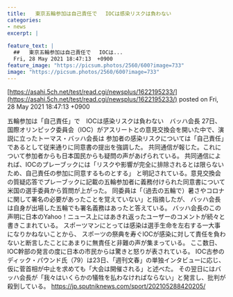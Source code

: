 ```yaml
---
title:   東京五輪参加は自己責任で　 IOCは感染リスクは負わない  
categories:
- news
excerpt: |
  
feature_text: |
  ##   東京五輪参加は自己責任で　 IOCは...
  Fri, 28 May 2021 18:47:13  +0900
feature_image: "https://picsum.photos/2560/600?image=733"
image: "https://picsum.photos/2560/600?image=733"
---
```


[https://asahi.5ch.net/test/read.cgi/newsplus/1622195233/](https://asahi.5ch.net/test/read.cgi/newsplus/1622195233/)
posted on Fri, 28 May 2021 18:47:13  +0900

<!--more-->

五輪参加は「自己責任」で　IOCは感染リスクは負わない　バッハ会長 27日、国際オリンピック委員会（IOC）がアスリートとの意見交換会を開いた中で、演説に立ったトーマス・バッハ会長は 参加者の感染リスクについては「自己責任」であるとして従来通りに同意書の提出を強調した。 共同通信が報じた。これについて参加者からも日本国民からも疑問の声があげられている。 共同通信によれば、IOCのプレーブックには「リスクや影響が完全に排除されるとは限らないため、自己責任の参加に同意するものとする」 と明記されている。意見交換会の質疑応答でプレーブックに記載の五輪参加者に義務付けられた同意書について米国の選手委員から質問が上がった。 同委員は「（過去の五輪で）暑さやコロナに関して署名の必要があったことを覚えていない」と指摘したが、 バッハ会長は自身が出場した五輪でも署名義務はあったと答えている。 バッハ会長のこの声明に日本のYahoo！ニュース上にはあきれ返ったユーザーのコメントが続々と書きこまれている。 スポーツマンにとっては感染は選手生命を左右する一大事になりかねないことから、 スポーツの祭典を寿ぐIOCが感染に対して責任を負わないと断言したことにあまりに無責任と非難の声が集まっている。 ここ数日、IOC幹部の発言の度に日本の市民からは驚きと怒りが表されている。 IOC古参のディック・パウンド氏（79）は23日、「週刊文春」の単独インタビューに応じ、仮に菅首相が中止を求めても「大会は開催される」と述べた。 その翌日にはバッハ会長が「我々はいくらかの犠牲を払わなければならない」と発言し、批判が殺到している。 https://jp.sputniknews.com/sport/202105288420205/
